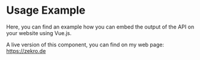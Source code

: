 # Usage Example

Here, you can find an example how you can embed the output of the API on your website using Vue.js.

A live version of this component, you can find on my web page:  
https://zekro.de